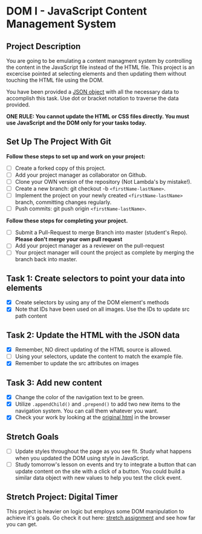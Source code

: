 # DOM I - JavaScript Content Management System

## Project Description

You are going to be emulating a content managment system by controlling the content in the JavaScript file instead of the HTML file. This project is an excercise pointed at selecting elements and then updating them without touching the HTML file using the DOM.

You have been provided a [JSON object](js/index.js) with all the necessary data to accomplish this task. Use dot or bracket notation to traverse the data provided.

**ONE RULE: You cannot update the HTML or CSS files directly. You must use JavaScript and the DOM only for your tasks today.**

## Set Up The Project With Git

**Follow these steps to set up and work on your project:**

- [ ] Create a forked copy of this project.
- [ ] Add your project manager as collaborator on Github.
- [ ] Clone your OWN version of the repository (Not Lambda's by mistake!).
- [ ] Create a new branch: git checkout -b `<firstName-lastName>`.
- [ ] Implement the project on your newly created `<firstName-lastName>` branch, committing changes regularly.
- [ ] Push commits: git push origin `<firstName-lastName>`.

**Follow these steps for completing your project.**

- [ ] Submit a Pull-Request to merge <firstName-lastName> Branch into master (student's Repo). **Please don't merge your own pull request**
- [ ] Add your project manager as a reviewer on the pull-request
- [ ] Your project manager will count the project as complete by merging the branch back into master.

## Task 1: Create selectors to point your data into elements

- [x] Create selectors by using any of the DOM element's methods
- [x] Note that IDs have been used on all images. Use the IDs to update src path content

## Task 2: Update the HTML with the JSON data

- [x] Remember, NO direct updating of the HTML source is allowed.
- [ ] Using your selectors, update the content to match the example file.
- [x] Remember to update the src attributes on images

## Task 3: Add new content

- [x] Change the color of the navigation text to be green.
- [x] Utilize `.appendChild()` and `.prepend()` to add two new items to the navigation system. You can call them whatever you want.
- [x] Check your work by looking at the [original html](original.html) in the browser

## Stretch Goals

- [ ] Update styles throughout the page as you see fit. Study what happens when you updated the DOM using style in JavaScript.
- [ ] Study tomorrow's lesson on events and try to integrate a button that can update content on the site with a click of a button. You could build a similar data object with new values to help you test the click event.

## Stretch Project: Digital Timer

This project is heavier on logic but employs some DOM manipulation to achieve it's goals. Go check it out here: [stretch assignment](stretch-assignment) and see how far you can get.
